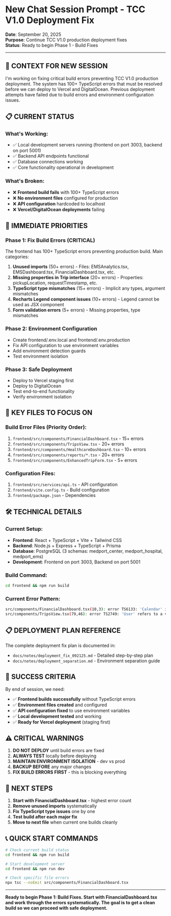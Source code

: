 # New Chat Session Prompt - TCC V1.0 Deployment Fix
**Date**: September 20, 2025  
**Purpose**: Continue TCC V1.0 production deployment fixes  
**Status**: Ready to begin Phase 1 - Build Fixes

---

## 🎯 **CONTEXT FOR NEW SESSION**

I'm working on fixing critical build errors preventing TCC V1.0 production deployment. The system has 100+ TypeScript errors that must be resolved before we can deploy to Vercel and DigitalOcean. Previous deployment attempts have failed due to build errors and environment configuration issues.

## 📋 **CURRENT STATUS**

### **What's Working:**
- ✅ Local development servers running (frontend on port 3003, backend on port 5001)
- ✅ Backend API endpoints functional
- ✅ Database connections working
- ✅ Core functionality operational in development

### **What's Broken:**
- ❌ **Frontend build fails** with 100+ TypeScript errors
- ❌ **No environment files** configured for production
- ❌ **API configuration** hardcoded to localhost
- ❌ **Vercel/DigitalOcean deployments** failing

## 🚨 **IMMEDIATE PRIORITIES**

### **Phase 1: Fix Build Errors (CRITICAL)**
The frontend has 100+ TypeScript errors preventing production build. Main categories:

1. **Unused imports** (50+ errors) - Files: EMSAnalytics.tsx, EMSDashboard.tsx, FinancialDashboard.tsx, etc.
2. **Missing properties in Trip interface** (20+ errors) - Properties: pickupLocation, requestTimestamp, etc.
3. **TypeScript type mismatches** (15+ errors) - Implicit any types, argument mismatches
4. **Recharts Legend component issues** (10+ errors) - Legend cannot be used as JSX component
5. **Form validation errors** (5+ errors) - Missing properties, type mismatches

### **Phase 2: Environment Configuration**
- Create frontend/.env.local and frontend/.env.production
- Fix API configuration to use environment variables
- Add environment detection guards
- Test environment isolation

### **Phase 3: Safe Deployment**
- Deploy to Vercel staging first
- Deploy to DigitalOcean
- Test end-to-end functionality
- Verify environment isolation

## 📁 **KEY FILES TO FOCUS ON**

### **Build Error Files (Priority Order):**
1. `frontend/src/components/FinancialDashboard.tsx` - 15+ errors
2. `frontend/src/components/TripsView.tsx` - 20+ errors
3. `frontend/src/components/HealthcareDashboard.tsx` - 10+ errors
4. `frontend/src/components/reports/*.tsx` - 20+ errors
5. `frontend/src/components/EnhancedTripForm.tsx` - 5+ errors

### **Configuration Files:**
1. `frontend/src/services/api.ts` - API configuration
2. `frontend/vite.config.ts` - Build configuration
3. `frontend/package.json` - Dependencies

## 🛠️ **TECHNICAL DETAILS**

### **Current Setup:**
- **Frontend**: React + TypeScript + Vite + Tailwind CSS
- **Backend**: Node.js + Express + TypeScript + Prisma
- **Database**: PostgreSQL (3 schemas: medport_center, medport_hospital, medport_ems)
- **Development**: Frontend on port 3003, Backend on port 5001

### **Build Command:**
```bash
cd frontend && npm run build
```

### **Current Error Pattern:**
```bash
src/components/FinancialDashboard.tsx(10,3): error TS6133: 'Calendar' is declared but its value is never read.
src/components/TripsView.tsx(79,46): error TS2749: 'User' refers to a value, but is being used as a type here.
```

## 📋 **DEPLOYMENT PLAN REFERENCE**

The complete deployment fix plan is documented in:
- `docs/notes/deployment_fix_092125.md` - Detailed step-by-step plan
- `docs/notes/deployment_separation.md` - Environment separation guide

## 🎯 **SUCCESS CRITERIA**

By end of session, we need:
- ✅ **Frontend builds successfully** without TypeScript errors
- ✅ **Environment files created** and configured
- ✅ **API configuration fixed** to use environment variables
- ✅ **Local development tested** and working
- ✅ **Ready for Vercel deployment** (staging first)

## ⚠️ **CRITICAL WARNINGS**

1. **DO NOT DEPLOY** until build errors are fixed
2. **ALWAYS TEST** locally before deploying
3. **MAINTAIN ENVIRONMENT ISOLATION** - dev vs prod
4. **BACKUP BEFORE** any major changes
5. **FIX BUILD ERRORS FIRST** - this is blocking everything

## 🚀 **NEXT STEPS**

1. **Start with FinancialDashboard.tsx** - highest error count
2. **Remove unused imports** systematically
3. **Fix TypeScript type issues** one by one
4. **Test build after each major fix**
5. **Move to next file** when current one builds cleanly

## 📞 **QUICK START COMMANDS**

```bash
# Check current build status
cd frontend && npm run build

# Start development server
cd frontend && npm run dev

# Check specific file errors
npx tsc --noEmit src/components/FinancialDashboard.tsx
```

---

**Ready to begin Phase 1: Build Fixes. Start with FinancialDashboard.tsx and work through the errors systematically. The goal is to get a clean build so we can proceed with safe deployment.**
